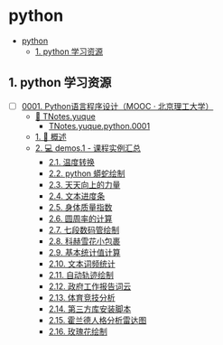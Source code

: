 # python

<!-- region:toc -->

- [python](#python)
  - [1. python 学习资源](#1-python-学习资源)

<!-- endregion:toc -->

## 1. python 学习资源


- [ ] [0001. Python语言程序设计（MOOC · 北京理工大学）](https://github.com/tnotesjs/TNotes.python/tree/main/notes/0001.%20Python%E8%AF%AD%E8%A8%80%E7%A8%8B%E5%BA%8F%E8%AE%BE%E8%AE%A1%EF%BC%88MOOC%20%C2%B7%20%E5%8C%97%E4%BA%AC%E7%90%86%E5%B7%A5%E5%A4%A7%E5%AD%A6%EF%BC%89/README.md)
  - [📂 TNotes.yuque](https://www.yuque.com/tdahuyou/tnotes.yuque/)
    - [TNotes.yuque.python.0001](https://www.yuque.com/tdahuyou/tnotes.yuque/python.0001)
  - [1. 📝 概述](https://github.com/tnotesjs/TNotes.python/tree/main/notes/0001.%20Python%E8%AF%AD%E8%A8%80%E7%A8%8B%E5%BA%8F%E8%AE%BE%E8%AE%A1%EF%BC%88MOOC%20%C2%B7%20%E5%8C%97%E4%BA%AC%E7%90%86%E5%B7%A5%E5%A4%A7%E5%AD%A6%EF%BC%89/README.md#1--概述)
  - [2. 💻 demos.1 - 课程实例汇总](https://github.com/tnotesjs/TNotes.python/tree/main/notes/0001.%20Python%E8%AF%AD%E8%A8%80%E7%A8%8B%E5%BA%8F%E8%AE%BE%E8%AE%A1%EF%BC%88MOOC%20%C2%B7%20%E5%8C%97%E4%BA%AC%E7%90%86%E5%B7%A5%E5%A4%A7%E5%AD%A6%EF%BC%89/README.md#2--demos1---课程实例汇总)
    - [2.1. 温度转换](https://github.com/tnotesjs/TNotes.python/tree/main/notes/0001.%20Python%E8%AF%AD%E8%A8%80%E7%A8%8B%E5%BA%8F%E8%AE%BE%E8%AE%A1%EF%BC%88MOOC%20%C2%B7%20%E5%8C%97%E4%BA%AC%E7%90%86%E5%B7%A5%E5%A4%A7%E5%AD%A6%EF%BC%89/README.md#21-温度转换)
    - [2.2. python 蟒蛇绘制](https://github.com/tnotesjs/TNotes.python/tree/main/notes/0001.%20Python%E8%AF%AD%E8%A8%80%E7%A8%8B%E5%BA%8F%E8%AE%BE%E8%AE%A1%EF%BC%88MOOC%20%C2%B7%20%E5%8C%97%E4%BA%AC%E7%90%86%E5%B7%A5%E5%A4%A7%E5%AD%A6%EF%BC%89/README.md#22-python-蟒蛇绘制)
    - [2.3. 天天向上的力量](https://github.com/tnotesjs/TNotes.python/tree/main/notes/0001.%20Python%E8%AF%AD%E8%A8%80%E7%A8%8B%E5%BA%8F%E8%AE%BE%E8%AE%A1%EF%BC%88MOOC%20%C2%B7%20%E5%8C%97%E4%BA%AC%E7%90%86%E5%B7%A5%E5%A4%A7%E5%AD%A6%EF%BC%89/README.md#23-天天向上的力量)
    - [2.4. 文本进度条](https://github.com/tnotesjs/TNotes.python/tree/main/notes/0001.%20Python%E8%AF%AD%E8%A8%80%E7%A8%8B%E5%BA%8F%E8%AE%BE%E8%AE%A1%EF%BC%88MOOC%20%C2%B7%20%E5%8C%97%E4%BA%AC%E7%90%86%E5%B7%A5%E5%A4%A7%E5%AD%A6%EF%BC%89/README.md#24-文本进度条)
    - [2.5. 身体质量指数](https://github.com/tnotesjs/TNotes.python/tree/main/notes/0001.%20Python%E8%AF%AD%E8%A8%80%E7%A8%8B%E5%BA%8F%E8%AE%BE%E8%AE%A1%EF%BC%88MOOC%20%C2%B7%20%E5%8C%97%E4%BA%AC%E7%90%86%E5%B7%A5%E5%A4%A7%E5%AD%A6%EF%BC%89/README.md#25-身体质量指数)
    - [2.6. 圆周率的计算](https://github.com/tnotesjs/TNotes.python/tree/main/notes/0001.%20Python%E8%AF%AD%E8%A8%80%E7%A8%8B%E5%BA%8F%E8%AE%BE%E8%AE%A1%EF%BC%88MOOC%20%C2%B7%20%E5%8C%97%E4%BA%AC%E7%90%86%E5%B7%A5%E5%A4%A7%E5%AD%A6%EF%BC%89/README.md#26-圆周率的计算)
    - [2.7. 七段数码管绘制](https://github.com/tnotesjs/TNotes.python/tree/main/notes/0001.%20Python%E8%AF%AD%E8%A8%80%E7%A8%8B%E5%BA%8F%E8%AE%BE%E8%AE%A1%EF%BC%88MOOC%20%C2%B7%20%E5%8C%97%E4%BA%AC%E7%90%86%E5%B7%A5%E5%A4%A7%E5%AD%A6%EF%BC%89/README.md#27-七段数码管绘制)
    - [2.8. 科赫雪花小包裹](https://github.com/tnotesjs/TNotes.python/tree/main/notes/0001.%20Python%E8%AF%AD%E8%A8%80%E7%A8%8B%E5%BA%8F%E8%AE%BE%E8%AE%A1%EF%BC%88MOOC%20%C2%B7%20%E5%8C%97%E4%BA%AC%E7%90%86%E5%B7%A5%E5%A4%A7%E5%AD%A6%EF%BC%89/README.md#28-科赫雪花小包裹)
    - [2.9. 基本统计值计算](https://github.com/tnotesjs/TNotes.python/tree/main/notes/0001.%20Python%E8%AF%AD%E8%A8%80%E7%A8%8B%E5%BA%8F%E8%AE%BE%E8%AE%A1%EF%BC%88MOOC%20%C2%B7%20%E5%8C%97%E4%BA%AC%E7%90%86%E5%B7%A5%E5%A4%A7%E5%AD%A6%EF%BC%89/README.md#29-基本统计值计算)
    - [2.10. 文本词频统计](https://github.com/tnotesjs/TNotes.python/tree/main/notes/0001.%20Python%E8%AF%AD%E8%A8%80%E7%A8%8B%E5%BA%8F%E8%AE%BE%E8%AE%A1%EF%BC%88MOOC%20%C2%B7%20%E5%8C%97%E4%BA%AC%E7%90%86%E5%B7%A5%E5%A4%A7%E5%AD%A6%EF%BC%89/README.md#210-文本词频统计)
    - [2.11. 自动轨迹绘制](https://github.com/tnotesjs/TNotes.python/tree/main/notes/0001.%20Python%E8%AF%AD%E8%A8%80%E7%A8%8B%E5%BA%8F%E8%AE%BE%E8%AE%A1%EF%BC%88MOOC%20%C2%B7%20%E5%8C%97%E4%BA%AC%E7%90%86%E5%B7%A5%E5%A4%A7%E5%AD%A6%EF%BC%89/README.md#211-自动轨迹绘制)
    - [2.12. 政府工作报告词云](https://github.com/tnotesjs/TNotes.python/tree/main/notes/0001.%20Python%E8%AF%AD%E8%A8%80%E7%A8%8B%E5%BA%8F%E8%AE%BE%E8%AE%A1%EF%BC%88MOOC%20%C2%B7%20%E5%8C%97%E4%BA%AC%E7%90%86%E5%B7%A5%E5%A4%A7%E5%AD%A6%EF%BC%89/README.md#212-政府工作报告词云)
    - [2.13. 体育竞技分析](https://github.com/tnotesjs/TNotes.python/tree/main/notes/0001.%20Python%E8%AF%AD%E8%A8%80%E7%A8%8B%E5%BA%8F%E8%AE%BE%E8%AE%A1%EF%BC%88MOOC%20%C2%B7%20%E5%8C%97%E4%BA%AC%E7%90%86%E5%B7%A5%E5%A4%A7%E5%AD%A6%EF%BC%89/README.md#213-体育竞技分析)
    - [2.14. 第三方库安装脚本](https://github.com/tnotesjs/TNotes.python/tree/main/notes/0001.%20Python%E8%AF%AD%E8%A8%80%E7%A8%8B%E5%BA%8F%E8%AE%BE%E8%AE%A1%EF%BC%88MOOC%20%C2%B7%20%E5%8C%97%E4%BA%AC%E7%90%86%E5%B7%A5%E5%A4%A7%E5%AD%A6%EF%BC%89/README.md#214-第三方库安装脚本)
    - [2.15. 霍兰德人格分析雷达图](https://github.com/tnotesjs/TNotes.python/tree/main/notes/0001.%20Python%E8%AF%AD%E8%A8%80%E7%A8%8B%E5%BA%8F%E8%AE%BE%E8%AE%A1%EF%BC%88MOOC%20%C2%B7%20%E5%8C%97%E4%BA%AC%E7%90%86%E5%B7%A5%E5%A4%A7%E5%AD%A6%EF%BC%89/README.md#215-霍兰德人格分析雷达图)
    - [2.16. 玫瑰花绘制](https://github.com/tnotesjs/TNotes.python/tree/main/notes/0001.%20Python%E8%AF%AD%E8%A8%80%E7%A8%8B%E5%BA%8F%E8%AE%BE%E8%AE%A1%EF%BC%88MOOC%20%C2%B7%20%E5%8C%97%E4%BA%AC%E7%90%86%E5%B7%A5%E5%A4%A7%E5%AD%A6%EF%BC%89/README.md#216-玫瑰花绘制)
